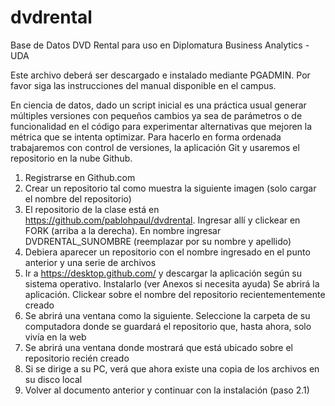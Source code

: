 # dvdrental
Base de Datos DVD Rental para uso en Diplomatura Business Analytics - UDA

Este archivo deberá ser descargado e instalado mediante PGADMIN. Por favor siga las instrucciones del manual disponible en el campus. 

En ciencia de datos, dado un script inicial es una práctica usual generar múltiples versiones con pequeños cambios ya sea de parámetros o de funcionalidad en el código para experimentar alternativas que mejoren la métrica que se intenta optimizar. Para hacerlo en forma ordenada trabajaremos con control de versiones, la aplicación Git y usaremos el repositorio en la nube Github.


1) Registrarse en Github.com
2) Crear un repositorio tal como muestra la siguiente imagen (solo cargar el nombre del repositorio)
3) El repositorio de la clase está en https://github.com/pablohpaul/dvdrental. Ingresar allí y clickear en FORK (arriba a la derecha). En nombre ingresar DVDRENTAL_SUNOMBRE (reemplazar por su nombre y apellido)
4) Debiera aparecer un repositorio con el nombre ingresado en el punto anterior y una serie de archivos
5) Ir a https://desktop.github.com/ y descargar la aplicación según su sistema operativo. Instalarlo (ver Anexos si necesita ayuda)
Se abrirá la aplicación. Clickear sobre el nombre del repositorio recientementemente creado
6) Se abrirá una ventana como la siguiente. Seleccione la carpeta de su computadora donde se guardará el repositorio que, hasta ahora, solo vivía en la web
7) Se abrirá una ventana donde mostrará que está ubicado sobre el repositorio recién creado
8) Si se dirige a su PC, verá que ahora existe una copia de los archivos en su disco local
9) Volver al documento anterior y continuar con la instalación (paso 2.1)
